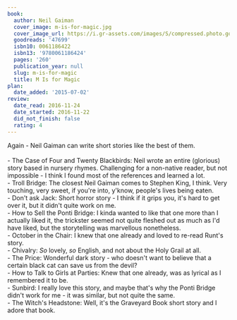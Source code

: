 ```yaml
---
book:
  author: Neil Gaiman
  cover_image: m-is-for-magic.jpg
  cover_image_url: https://i.gr-assets.com/images/S/compressed.photo.goodreads.com/books/1361750014l/47699._SX98_.jpg
  goodreads: '47699'
  isbn10: 0061186422
  isbn13: '9780061186424'
  pages: '260'
  publication_year: null
  slug: m-is-for-magic
  title: M Is for Magic
plan:
  date_added: '2015-07-02'
review:
  date_read: 2016-11-24
  date_started: 2016-11-22
  did_not_finish: false
  rating: 4
---
```


Again - Neil Gaiman can write short stories like the best of them.<br /><br /> - The Case of Four and Twenty Blackbirds: Neil wrote an entire (glorious) story based in nursery rhymes. Challenging for a non-native reader, but not impossible - I think I found most of the references and learned a lot.<br /> - Troll Bridge: The closest Neil Gaiman comes to Stephen King, I think. Very touching, very sweet, if you're into, y'know, people's lives being eaten.<br /> - Don't ask Jack: Short horror story - I think if it grips you, it's hard to get over it, but it didn't quite work on me.<br /> - How to Sell the Ponti Bridge: I kinda wanted to like that one more than I actually liked it, the trickster seemed not quite fleshed out as much as I'd have liked, but the storytelling was marvellous nonetheless.<br /> - October in the Chair: I knew that one already and loved to re-read Runt's story.<br /> - Chivalry: *So* lovely, *so* English, and not about the Holy Grail at all.<br /> - The Price: Wonderful dark story - who doesn't want to believe that a certain black cat can save us from the devil?<br /> - How to Talk to Girls at Parties: Knew that one already, was as lyrical as I remembered it to be.<br /> - Sunbird: I really love this story, and maybe that's why the Ponti Bridge didn't work for me - it was similar, but not quite the same.<br /> - The Witch's Headstone: Well, it's the Graveyard Book short story and I adore that book.
